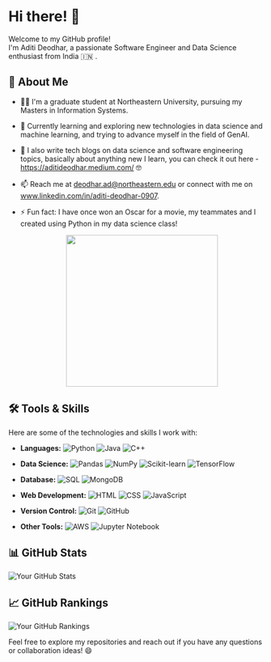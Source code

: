 # Hi there! 👋

Welcome to my GitHub profile!<br> 
I'm Aditi Deodhar, a passionate Software Engineer and Data Science enthusiast from India :india: .


## 🚀 About Me

- 👨‍💻 I'm a graduate student at Northeastern University, pursuing my Masters in Information Systems.
- 🌱 Currently learning and exploring new technologies in data science and machine learning, and trying to advance myself in the field of GenAI.
- 📝 I also write tech blogs on data science and software engineering topics, basically about anything new I learn, you can check it out here - https://aditideodhar.medium.com/ 🤓
- 📫 Reach me at deodhar.ad@northeastern.edu or connect with me on www.linkedin.com/in/aditi-deodhar-0907.
- ⚡ Fun fact: I have once won an Oscar for a movie, my teammates and I created using Python in my data science class!

  <p align="center">
    <img src="https://github.com/deodharaditi/deodharaditi/assets/159225198/afc69d78-8c6a-4965-be71-c74ff4d2bbb1" width="300"/></center>
  </p>
  

## 🛠️ Tools & Skills

Here are some of the technologies and skills I work with:

- **Languages:** 
  ![Python](https://img.shields.io/badge/Python-3776AB?style=flat-square&logo=python&logoColor=white)
  ![Java](https://img.shields.io/badge/Java-007396?style=flat-square&logo=java&logoColor=white)
  ![C++](https://img.shields.io/badge/C++-00599C?style=flat-square&logo=c%2B%2B&logoColor=white)
  
- **Data Science:** 
  ![Pandas](https://img.shields.io/badge/Pandas-150458?style=flat-square&logo=pandas&logoColor=white)
  ![NumPy](https://img.shields.io/badge/NumPy-013243?style=flat-square&logo=numpy&logoColor=white)
  ![Scikit-learn](https://img.shields.io/badge/Scikit_learn-F7931E?style=flat-square&logo=scikit-learn&logoColor=white)
  ![TensorFlow](https://img.shields.io/badge/TensorFlow-FF6F00?style=flat-square&logo=tensorflow&logoColor=white)
 
- **Database:** 
  ![SQL](https://img.shields.io/badge/SQL-003B57?style=flat-square&logo=sql&logoColor=white)
  ![MongoDB](https://img.shields.io/badge/MongoDB-47A248?style=flat-square&logo=mongodb&logoColor=white)
  
- **Web Development:** 
  ![HTML](https://img.shields.io/badge/HTML5-E34F26?style=flat-square&logo=html5&logoColor=white)
  ![CSS](https://img.shields.io/badge/CSS3-1572B6?style=flat-square&logo=css3&logoColor=white)
  ![JavaScript](https://img.shields.io/badge/JavaScript-F7DF1E?style=flat-square&logo=javascript&logoColor=black)
  
- **Version Control:** 
  ![Git](https://img.shields.io/badge/Git-F05032?style=flat-square&logo=git&logoColor=white)
  ![GitHub](https://img.shields.io/badge/GitHub-181717?style=flat-square&logo=github&logoColor=white)
  
- **Other Tools:** 
  ![AWS](https://img.shields.io/badge/AWS-232F3E?style=flat-square&logo=amazon-aws&logoColor=white)
  ![Jupyter Notebook](https://img.shields.io/badge/Jupyter-F37626?style=flat-square&logo=jupyter&logoColor=white)


## 📊 GitHub Stats

![Your GitHub Stats](https://github-readme-stats.vercel.app/api?username=deodharaditi&show_icons=true&theme=radical)


## 📈 GitHub Rankings

![Your GitHub Rankings](https://github-readme-stats.vercel.app/api/top-langs/?username=deodharaditi&layout=compact&theme=radical)

Feel free to explore my repositories and reach out if you have any questions or collaboration ideas! 😄



<!---
deodharaditi/deodharaditi is a ✨ special ✨ repository because its `README.md` (this file) appears on your GitHub profile.
You can click the Preview link to take a look at your changes.
--->
